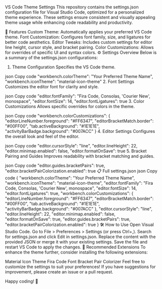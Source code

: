 VS Code Theme Settings
This repository contains the settings.json configuration file for Visual Studio Code, optimized for a personalized theme experience. These settings ensure consistent and visually appealing theme usage while enhancing code readability and productivity.

🎨 Features
Custom Theme: Automatically applies your preferred VS Code theme.
Font Customization: Configures font family, size, and ligatures for better code aesthetics.
Editor Tweaks: Includes custom settings for editor line height, cursor style, and bracket pairing.
Color Customizations: Allows for overrides of specific UI and syntax colors.
⚙️ Settings Overview
Below is a summary of the settings.json configurations:

1. Theme Configuration
Specifies the VS Code theme.

json
Copy code
"workbench.colorTheme": "Your Preferred Theme Name",
"workbench.iconTheme": "material-icon-theme"
2. Font Settings
Customizes the editor font for clarity and style.

json
Copy code
"editor.fontFamily": "Fira Code, Consolas, 'Courier New', monospace",
"editor.fontSize": 14,
"editor.fontLigatures": true
3. Color Customizations
Allows specific overrides for colors in the theme.

json
Copy code
"workbench.colorCustomizations": {
    "editorLineNumber.foreground": "#FF6347",
    "editorBracketMatch.border": "#00FF00",
    "tab.activeBackground": "#1E1E1E",
    "activityBarBadge.background": "#007ACC"
}
4. Editor Settings
Configures the overall look and feel of the editor.

json
Copy code
"editor.cursorStyle": "line",
"editor.lineHeight": 22,
"editor.minimap.enabled": false,
"editor.formatOnSave": true
5. Bracket Pairing and Guides
Improves readability with bracket matching and guides.

json
Copy code
"editor.guides.bracketPairs": true,
"editor.bracketPairColorization.enabled": true
📋 Full settings.json
json
Copy code
{
    "workbench.colorTheme": "Your Preferred Theme Name",
    "workbench.iconTheme": "material-icon-theme",
    "editor.fontFamily": "Fira Code, Consolas, 'Courier New', monospace",
    "editor.fontSize": 14,
    "editor.fontLigatures": true,
    "workbench.colorCustomizations": {
        "editorLineNumber.foreground": "#FF6347",
        "editorBracketMatch.border": "#00FF00",
        "tab.activeBackground": "#1E1E1E",
        "activityBarBadge.background": "#007ACC"
    },
    "editor.cursorStyle": "line",
    "editor.lineHeight": 22,
    "editor.minimap.enabled": false,
    "editor.formatOnSave": true,
    "editor.guides.bracketPairs": true,
    "editor.bracketPairColorization.enabled": true
}
🛠️ How to Use
Open Visual Studio Code.
Go to File > Preferences > Settings (or press Ctrl+,).
Search for settings.json and click Edit in settings.json.
Replace the content with the provided JSON or merge it with your existing settings.
Save the file and restart VS Code to apply the changes.
🌟 Recommended Extensions
To enhance the theme further, consider installing the following extensions:

Material Icon Theme
Fira Code Font
Bracket Pair Colorizer
Feel free to customize the settings to suit your preferences! If you have suggestions for improvement, please create an issue or a pull request.

Happy coding! 🚀

